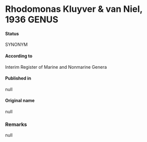 Rhodomonas Kluyver & van Niel, 1936 GENUS
=======

#### Status
SYNONYM

#### According to
Interim Register of Marine and Nonmarine Genera

#### Published in
null

#### Original name
null

### Remarks
null